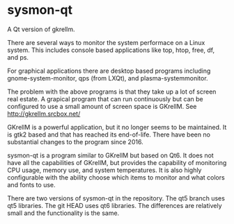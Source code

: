 # sysmon-qt
A Qt version of gkrellm.

There are several ways to monitor the system performace on a Linux system.
This includes console based applications like top, htop, free, df, and ps. 

For graphical applications there are desktop based programs including 
gnome-system-monitor, qps (from LXQt), and plasma-systemmonitor.

The problem with the above programs is that they take up a lot of screen 
real estate.  A grapical program that can run continuously but can be 
configured to use a small amount of screen space is GKrellM. 
See http://gkrellm.srcbox.net/

GKrellM is a powerful application, but it no longer seems to be maintained.
It is gtk2 based and that has reached its end-of-life.  There have been
no substantial changes to the program since 2016.

sysmon-qt is a program similar to GKrellM but based on Qt6.  It does not
have all the capabilities of GKrellM, but provides the capability of 
monitoring CPU usage, memory use, and system temperatures.  It is also 
highly configurable with the ability choose which items to monitor and
what colors and fonts to use.

There are two versions of sysmon-qt in the repository.  The qt5 branch uses 
qt5 libraries.  The git HEAD uses qt6 libraries.  The differences are 
relatively small and the functionality is the same.
